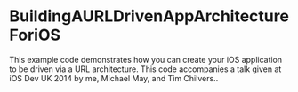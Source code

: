 BuildingAURLDrivenAppArchitectureForiOS
=======================================

This example code demonstrates how you can create your iOS application to be driven via a URL architecture. This code accompanies a talk given at iOS Dev UK 2014 by me, Michael May, and Tim Chilvers..
